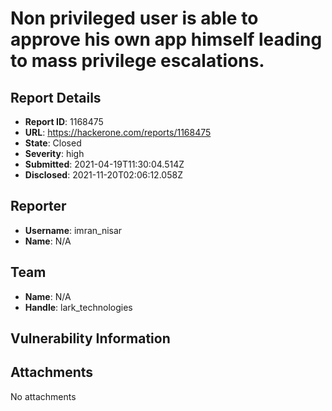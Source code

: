 # Non privileged user is able to approve his own app himself leading to mass privilege  escalations.

## Report Details
- **Report ID**: 1168475
- **URL**: https://hackerone.com/reports/1168475
- **State**: Closed
- **Severity**: high
- **Submitted**: 2021-04-19T11:30:04.514Z
- **Disclosed**: 2021-11-20T02:06:12.058Z

## Reporter
- **Username**: imran_nisar
- **Name**: N/A

## Team
- **Name**: N/A
- **Handle**: lark_technologies

## Vulnerability Information


## Attachments
No attachments

